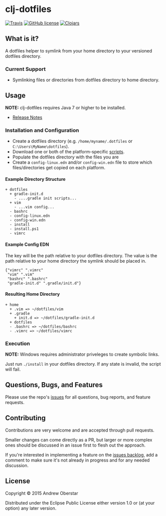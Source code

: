 # clj-dotfiles

[![Travis](https://img.shields.io/travis/ajoberstar/clj-dotfiles.svg?style=flat-square)](https://travis-ci.org/ajoberstar/clj-dotfiles)
[![GitHub license](https://img.shields.io/github/license/ajoberstar/clj-dotfiles.svg?style=flat-square)](https://github.com/ajoberstar/clj-dotfiles/blob/master/LICENSE)
[![Clojars](https://img.shields.io/clojars/v/org.ajobestar/clj-dotfiles.svg?style=flat-square)](http://clojars.org/org.ajoberstar/clj-dotfiles)

## What is it?

A dotfiles helper to symlink from your home directory to your versioned dotfiles
directory.

### Current Support

* Symlinking files or directories from dotfiles directory to home directory.

## Usage

**NOTE:** clj-dotfiles requires Java 7 or higher to be installed.

* [Release Notes](https://github.com/ajoberstar/clj-dotfiles/releases)

### Installation and Configuration

* Create a dotfiles directory (e.g. `/home/myname/.dotfiles` or `C:\Users\MyName\dotfiles`).
* Download one or both of the platform-specific [scripts](https://github.com/ajoberstar/clj-dotfiles/tree/master/scripts).
* Populate the dotfiles directory with the files you are
* Create a `config-linux.edn` and/or `config-win.edn` file to store which files/directories get copied on each platform.

#### Example Directory Structure

```
+ dotfiles
  + gradle-init.d
    - ....gradle init scripts...
  + vim
    - ...vim config...
  - bashrc
  - config-linux.edn
  - config-win.edn
  - install
  - install.ps1
  - vimrc
```

#### Example Config EDN

The key will be the path relative to your dotfiles directory. The value is the path relative to your home directory the
symlink should be placed in.

```edn
{"vimrc" ".vimrc"
 "vim" ".vim"
 "bashrc" ".bashrc"
 "gradle-init.d" ".gradle/init.d"}
```

#### Resulting Home Directory

```
+ home
  + .vim => ~/dotfiles/vim
  + .gradle
    + init.d => ~/dotfiles/gradle-init.d
  + dotfiles
  - .bashrc => ~/dotfiles/bashrc
  - .vimrc => ~/dotfiles/vimrc
```

### Execution

**NOTE:** Windows requires administrator priveleges to create symbolic links.

Just run `./install` in your dotfiles directory. If any state is invalid, the script will fail.

## Questions, Bugs, and Features

Please use the repo's [issues](https://github.com/ajoberstar/clj-dotfiles/issues)
for all questions, bug reports, and feature requests.

## Contributing

Contributions are very welcome and are accepted through pull requests.

Smaller changes can come directly as a PR, but larger or more complex
ones should be discussed in an issue first to flesh out the approach.

If you're interested in implementing a feature on the
[issues backlog](https://github.com/ajoberstar/clj-dotfiles/issues), add a comment
to make sure it's not already in progress and for any needed discussion.

## License

Copyright © 2015 Andrew Oberstar

Distributed under the Eclipse Public License either version 1.0 or (at
your option) any later version.
